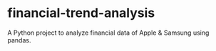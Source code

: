 # financial-trend-analysis
A Python project to analyze financial data of Apple &amp; Samsung using pandas.
